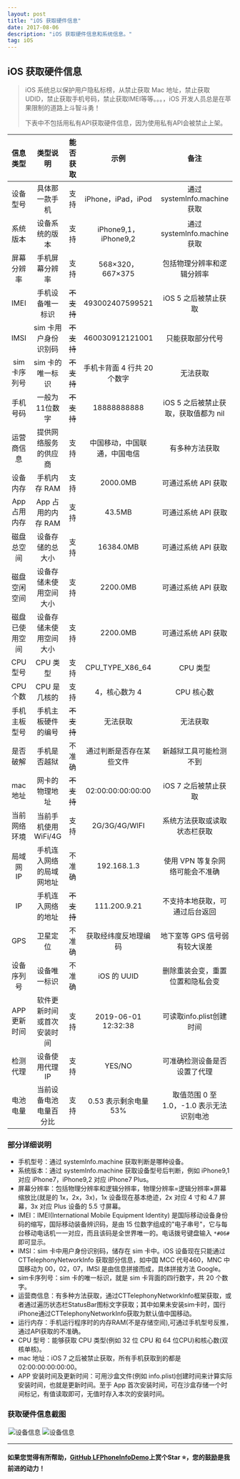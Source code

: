 ```yaml
---
layout: post
title: "iOS 获取硬件信息"
date: 2017-08-06 
description: "iOS 获取硬件信息和系统信息。"
tag: iOS 
---  
```



## iOS 获取硬件信息

> iOS 系统总以保护用户隐私标榜，从禁止获取 Mac 地址，禁止获取 UDID，禁止获取手机号码，禁止获取IMEI等等。。。，iOS 开发人员总是在苹果限制的道路上斗智斗勇！
> 
> 下表中不包括用私有API获取硬件信息，因为使用私有API会被禁止上架。
> 

|信息类型|类型说明|能否获取|示例|备注|
|:---:|:---:|:---:|:---:|:---:|
|设备型号|具体那一款手机|支持|iPhone，iPad，iPod|通过 systemInfo.machine 获取|
|系统版本|设备系统的版本|支持|iPhone9,1，iPhone9,2|通过 systemInfo.machine 获取|
|屏幕分辨率|手机屏幕分辨率|支持|568×320，667×375|包括物理分辨率和逻辑分辨率|
|IMEI|手机设备唯一标识|~~不支持~~|493002407599521|iOS 5 之后被禁止获取|
|IMSI|sim 卡用户身份识别码|~~不支持~~|460030912121001|只能获取部分代号|
|sim 卡序列号|sim 卡的唯一标识|~~不支持~~|手机卡背面 4 行共 20 个数字|无法获取|
|手机号码|一般为11位数字|~~不支持~~|18888888888|iOS 5 之后被禁止获取，获取值都为 nil|
|运营商信息|提供网络服务的供应商|支持|中国移动，中国联通，中国电信|有多种方法获取|
|设备内存|手机内存 RAM|支持|2000.0MB|可通过系统 API 获取|
|App 占用内存|App 占用的内存 RAM|支持|43.5MB|可通过系统 API 获取|
|磁盘总空间|设备存储的总大小|支持|16384.0MB|可通过系统 API 获取|
|磁盘空闲空间|设备存储未使用空间大小|支持|2200.0MB|可通过系统 API 获取|
|磁盘已使用空间|设备存储未使用空间大小|支持|2200.0MB|可通过系统 API 获取|
|CPU 型号|CPU 类型|支持|CPU_TYPE_X86_64|CPU 类型|
|CPU 个数|CPU 是几核的|支持|4，核心数为 4|CPU 核心数|
|手机主板型号|手机主板硬件的编号|~~不支持~~|无法获取|无法获取|
|是否破解|手机是否越狱|不准确|通过判断是否存在某些文件|新越狱工具可能检测不到|
|mac 地址|网卡的物理地址|~~不支持~~|02:00:00:00:00:00|iOS 7 之后被禁止获取|
|当前网络环境|当前手机使用 WiFi/4G|支持|2G/3G/4G/WIFI|系统方法获取或读取状态栏获取|
|局域网 IP|手机连入网络的局域网地址|不准确|192.168.1.3|使用 VPN 等复杂网络可能会不准确|
|IP|手机连入网络的地址|~~不支持~~|111.200.9.21|不支持本地获取，可通过后台返回|
|GPS|卫星定位|不准确|获取经纬度反地理编码|地下室等 GPS 信号弱有较大误差|
|设备序列号|设备唯一标识|不准确|iOS 的 UUID|删除重装会变，重置位置和隐私会变|
|APP 更新时间|软件更新时间或首次安装时间|支持|2019-06-01 12:32:38|可读取info.plist创建时间|
|检测代理|设备使用代理 IP|支持|YES/NO|可准确检测设备是否设置了代理|
|电池电量|当前设备电池电量百分比|支持|0.53 表示剩余电量 53%|取值范围 0 至 1.0，-1.0 表示无法识别电池|

### 部分详细说明

* 手机型号：通过 systemInfo.machine 获取判断是哪种设备。
* 系统版本：通过 systemInfo.machine 获取设备型号后判断，例如 iPhone9,1 对应 iPhone7，iPhone9,2 对应 iPhone7 Plus。
* 屏幕分辨率：包括物理分辨率和逻辑分辨率，物理分辨率=逻辑分辨率×屏幕缩放比(就是的 1x，2x，3x)，1x 设备现在基本绝迹，2x 对应 4 寸和 4.7 屏幕，3x 对应 Plus 设备的 5.5 寸屏幕。
* IMEI：IMEI(International Mobile Equipment Identity) 是国际移动设备身份码的缩写，国际移动装备辨识码，是由 15 位数字组成的"电子串号"，它与每台移动电话机一一对应，而且该码是全世界唯一的。电话拨号键盘输入 `*#06#` 即可显示。
* IMSI：sim 卡中用户身份识别码，储存在 sim 卡中。iOS 设备现在只能通过 CTTelephonyNetworkInfo 获取部分信息，如中国 MCC 代号460，MNC 中国移动为 00，02，07，IMSI 是由信息拼接而成，具体拼接方法 Google。
* sim卡序列号：sim 卡的唯一标识，就是 sim 卡背面的四行数字，共 20 个数字。
* 运营商信息：有多种方法获取，通过CTTelephonyNetworkInfo框架获取，或者通过遍历状态栏StatusBar图标文字获取；其中如果未安装sim卡时，国行iPhone通过CTTelephonyNetworkInfo获取为默认值中国移动。 
* 运行内存：手机运行程序时的内存RAM(不是存储空间),可通过手机型号反推，通过API获取的不准确。
* CPU 型号：能够获取 CPU 类型(例如 32 位 CPU 和 64 位CPU)和核心数(双核单核)。
* mac 地址：iOS 7 之后被禁止获取，所有手机获取到的都是 02:00:00:00:00:00。
* APP 安装时间及更新时间：可用沙盒文件(例如 info.plist)创建时间来计算实际安装时间，也就是更新时间。至于 App 首次安装时间，可在沙盒存储一个时间标记，有值读取即可，无值时存入本次的安装时间。

### 获取硬件信息截图

<div style="float:left;border:solid 1px 000;margin:2px;"><a><img src="https://raw.githubusercontent.com/muzipiao/GitHubImages/master/phone_info/phone_info1.PNG" alt="设备信息" title="设备信息" width="" height="" ></a></div>
<div style="float:left;border:solid 1px 000;margin:2px;"><a><img src="https://raw.githubusercontent.com/muzipiao/GitHubImages/master/phone_info/phone_info2.PNG" alt="设备信息" title="设备信息" width="" height="" ></a></div>
<div style="clear:both;"></div>

---------------------------------

#### 如果您觉得有所帮助，[GitHub LFPhoneInfoDemo](https://github.com/muzipiao/LFPhoneInfo)上赏个Star ⭐️，您的鼓励是我前进的动力！
